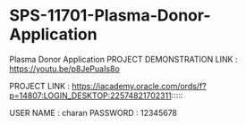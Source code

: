 # SPS-11701-Plasma-Donor-Application
Plasma Donor Application
PROJECT DEMONSTRATION LINK : https://youtu.be/p8JePuaIs8o


PROJECT LINK : https://iacademy.oracle.com/ords/f?p=14807:LOGIN_DESKTOP:22574821702311:::::

USER NAME : charan
PASSWORD : 12345678
